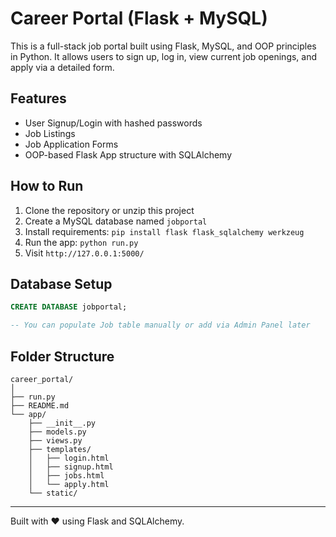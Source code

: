 # Career Portal (Flask + MySQL)

This is a full-stack job portal built using Flask, MySQL, and OOP principles in Python. It allows users to sign up, log in, view current job openings, and apply via a detailed form.

## Features

- User Signup/Login with hashed passwords
- Job Listings
- Job Application Forms
- OOP-based Flask App structure with SQLAlchemy

## How to Run

1. Clone the repository or unzip this project
2. Create a MySQL database named `jobportal`
3. Install requirements: `pip install flask flask_sqlalchemy werkzeug`
4. Run the app: `python run.py`
5. Visit `http://127.0.0.1:5000/`

## Database Setup

```sql
CREATE DATABASE jobportal;

-- You can populate Job table manually or add via Admin Panel later
```

## Folder Structure

```
career_portal/
│
├── run.py
├── README.md
└── app/
    ├── __init__.py
    ├── models.py
    ├── views.py
    ├── templates/
    │   ├── login.html
    │   ├── signup.html
    │   ├── jobs.html
    │   └── apply.html
    └── static/
```

---
Built with ❤️ using Flask and SQLAlchemy.
